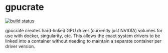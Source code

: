# gpucrate

[![build status](https://secure.travis-ci.org/jtriley/gpucrate.png?branch=master)](https://secure.travis-ci.org/jtriley/gpucrate)

gpucrate creates hard-linked GPU driver (currently just NVIDIA) volumes for use
with docker, singularity, etc. This allows the exact system drivers to be
linked into a container without needing to maintain a separate container per
driver version.

